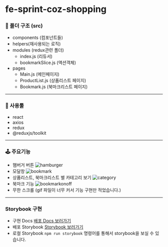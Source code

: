 # fe-sprint-coz-shopping

### 📁 폴더 구조 (src)

- components (컴포넌트들)
- helpers(재사용되는 로직)
- modules (redux관련 폴더)
  - index.js (리듀서)
  - bookmarkSlice.js (액션객체)
- pages
  - Main.js (메인페이지)
  - ProductList.js (상품리스트 페이지)
  - Bookmark.js (북마크리스트 페이지)

---

### 🔨 사용툴

- react
- axios
- redux
- @reduxjs/toolkit

---

### 🕹️ 주요기능

- 햄버거 버튼
  ![hamburger](https://github.com/ddaeunbb/fe-sprint-coz-shopping/assets/82816029/3ec3e06b-e692-4fde-a347-37b888b8d126)
- 모달창
  ![bookmark](https://github.com/ddaeunbb/fe-sprint-coz-shopping/assets/82816029/5633d4ba-6a5d-4508-a30c-53e67e483d67)
- 상품리스트, 북마크리스트 별 카테고리 보기
  ![category](https://github.com/ddaeunbb/fe-sprint-coz-shopping/assets/82816029/3376d2a0-b08b-4e7d-a449-d813332ca403)
- 북마크 기능
  ![bookmarkonoff](https://github.com/ddaeunbb/fe-sprint-coz-shopping/assets/82816029/da0ae988-296d-446e-9563-8c95782cf4f1)
- 무한 스크롤
  (gif 파일이 너무 커서 기능 구현만 적었습니다.)

---

### Storybook 구현

- 구현 Docs
  <a href="https://docs.google.com/presentation/d/1E028d-X0rWmJpuncXOSAaPFPVFVrjzwVKO5ivYOiaYs/edit#slide=id.p">배포 Docs 보러가기</a>
- 배포 Storybook
  <a href="https://646f048b4f4c9556f27d1f7b-chlykimmex.chromatic.com/?path=/story/basic-cards--primary">Storybook 보러가기</a>
- 로컬 Storybook
  `npm run storybook` 명령어를 통해서 storybook을 보실 수 있습니다.
